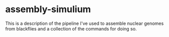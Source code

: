 # assembly-simulium

This is a description of the pipeline I've used to assemble nuclear genomes from blackflies and a collection of the commands for doing so.
